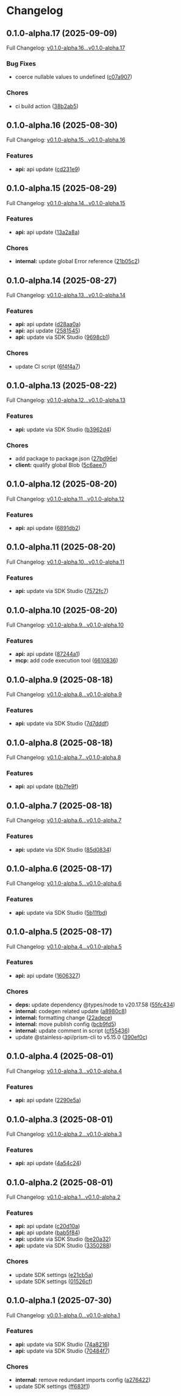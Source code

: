 # Changelog

## 0.1.0-alpha.17 (2025-09-09)

Full Changelog: [v0.1.0-alpha.16...v0.1.0-alpha.17](https://github.com/flowrapp/typescript-sdk/compare/v0.1.0-alpha.16...v0.1.0-alpha.17)

### Bug Fixes

* coerce nullable values to undefined ([c07a907](https://github.com/flowrapp/typescript-sdk/commit/c07a907ed342857ce19a46cf2cfe2efd75efa221))


### Chores

* ci build action ([38b2ab5](https://github.com/flowrapp/typescript-sdk/commit/38b2ab52b5815fb830e998be70b8acc3eed0ff08))

## 0.1.0-alpha.16 (2025-08-30)

Full Changelog: [v0.1.0-alpha.15...v0.1.0-alpha.16](https://github.com/flowrapp/typescript-sdk/compare/v0.1.0-alpha.15...v0.1.0-alpha.16)

### Features

* **api:** api update ([cd231e9](https://github.com/flowrapp/typescript-sdk/commit/cd231e99e5ce86bad0cdd8ea471167e3f47d3988))

## 0.1.0-alpha.15 (2025-08-29)

Full Changelog: [v0.1.0-alpha.14...v0.1.0-alpha.15](https://github.com/flowrapp/typescript-sdk/compare/v0.1.0-alpha.14...v0.1.0-alpha.15)

### Features

* **api:** api update ([13a2a8a](https://github.com/flowrapp/typescript-sdk/commit/13a2a8af6bd9a6b4e3468de0dff6f63dbf849e40))


### Chores

* **internal:** update global Error reference ([21b05c2](https://github.com/flowrapp/typescript-sdk/commit/21b05c2098717357d81aeb91f53f48b3146981ff))

## 0.1.0-alpha.14 (2025-08-27)

Full Changelog: [v0.1.0-alpha.13...v0.1.0-alpha.14](https://github.com/flowrapp/typescript-sdk/compare/v0.1.0-alpha.13...v0.1.0-alpha.14)

### Features

* **api:** api update ([d28aa0a](https://github.com/flowrapp/typescript-sdk/commit/d28aa0ad5108b2805953e512743287c134f46d0e))
* **api:** api update ([2581545](https://github.com/flowrapp/typescript-sdk/commit/258154503c82f7f5d1b47f0107a6535291b45864))
* **api:** update via SDK Studio ([9698cb1](https://github.com/flowrapp/typescript-sdk/commit/9698cb1cbe315878cdd43a241bb2312318ad55ce))


### Chores

* update CI script ([6f4f4a7](https://github.com/flowrapp/typescript-sdk/commit/6f4f4a7d71155b3e4ea4b9711f91f328e3e14c80))

## 0.1.0-alpha.13 (2025-08-22)

Full Changelog: [v0.1.0-alpha.12...v0.1.0-alpha.13](https://github.com/flowrapp/typescript-sdk/compare/v0.1.0-alpha.12...v0.1.0-alpha.13)

### Features

* **api:** update via SDK Studio ([b3962d4](https://github.com/flowrapp/typescript-sdk/commit/b3962d4673fdc829aef947c5c3d503f50218c327))


### Chores

* add package to package.json ([27bd96e](https://github.com/flowrapp/typescript-sdk/commit/27bd96eca71bc1a6c81042f077eed47cece42e5f))
* **client:** qualify global Blob ([5c6aee7](https://github.com/flowrapp/typescript-sdk/commit/5c6aee754b766718ffababa0c08cc132b62e9297))

## 0.1.0-alpha.12 (2025-08-20)

Full Changelog: [v0.1.0-alpha.11...v0.1.0-alpha.12](https://github.com/flowrapp/typescript-sdk/compare/v0.1.0-alpha.11...v0.1.0-alpha.12)

### Features

* **api:** api update ([6891db2](https://github.com/flowrapp/typescript-sdk/commit/6891db27d7d55de0d6ff951eab2c0913d44203a5))

## 0.1.0-alpha.11 (2025-08-20)

Full Changelog: [v0.1.0-alpha.10...v0.1.0-alpha.11](https://github.com/flowrapp/typescript-sdk/compare/v0.1.0-alpha.10...v0.1.0-alpha.11)

### Features

* **api:** update via SDK Studio ([7572fc7](https://github.com/flowrapp/typescript-sdk/commit/7572fc70323e696618c9dbb4ee1a24ef7904bc12))

## 0.1.0-alpha.10 (2025-08-20)

Full Changelog: [v0.1.0-alpha.9...v0.1.0-alpha.10](https://github.com/flowrapp/typescript-sdk/compare/v0.1.0-alpha.9...v0.1.0-alpha.10)

### Features

* **api:** api update ([87244a1](https://github.com/flowrapp/typescript-sdk/commit/87244a1899c9fa971560fe518a1c9bc694db622d))
* **mcp:** add code execution tool ([6610836](https://github.com/flowrapp/typescript-sdk/commit/661083695bb56b5144071feef2c43a832b3b4a73))

## 0.1.0-alpha.9 (2025-08-18)

Full Changelog: [v0.1.0-alpha.8...v0.1.0-alpha.9](https://github.com/flowrapp/typescript-sdk/compare/v0.1.0-alpha.8...v0.1.0-alpha.9)

### Features

* **api:** update via SDK Studio ([7d7dddf](https://github.com/flowrapp/typescript-sdk/commit/7d7dddfd0a20fdd463136f2d76df12fee3a89998))

## 0.1.0-alpha.8 (2025-08-18)

Full Changelog: [v0.1.0-alpha.7...v0.1.0-alpha.8](https://github.com/flowrapp/typescript-sdk/compare/v0.1.0-alpha.7...v0.1.0-alpha.8)

### Features

* **api:** api update ([bb7fe9f](https://github.com/flowrapp/typescript-sdk/commit/bb7fe9f4f42cfbc97b67eb2821e36df74eec2fce))

## 0.1.0-alpha.7 (2025-08-18)

Full Changelog: [v0.1.0-alpha.6...v0.1.0-alpha.7](https://github.com/flowrapp/typescript-sdk/compare/v0.1.0-alpha.6...v0.1.0-alpha.7)

### Features

* **api:** update via SDK Studio ([85d0834](https://github.com/flowrapp/typescript-sdk/commit/85d0834c442f3e56601b4fc88e0219b776ed7ed8))

## 0.1.0-alpha.6 (2025-08-17)

Full Changelog: [v0.1.0-alpha.5...v0.1.0-alpha.6](https://github.com/flowrapp/typescript-sdk/compare/v0.1.0-alpha.5...v0.1.0-alpha.6)

### Features

* **api:** update via SDK Studio ([5b11fbd](https://github.com/flowrapp/typescript-sdk/commit/5b11fbd6a8ea0853691c499b2044542884505472))

## 0.1.0-alpha.5 (2025-08-17)

Full Changelog: [v0.1.0-alpha.4...v0.1.0-alpha.5](https://github.com/flowrapp/typescript-sdk/compare/v0.1.0-alpha.4...v0.1.0-alpha.5)

### Features

* **api:** api update ([1606327](https://github.com/flowrapp/typescript-sdk/commit/160632736801621e7117e50c71177ef46abce691))


### Chores

* **deps:** update dependency @types/node to v20.17.58 ([55fc434](https://github.com/flowrapp/typescript-sdk/commit/55fc43467e3ca8762c27238c5cac3bb151136a92))
* **internal:** codegen related update ([a8980c8](https://github.com/flowrapp/typescript-sdk/commit/a8980c822378027f161bc711d296fc2bae139833))
* **internal:** formatting change ([22adece](https://github.com/flowrapp/typescript-sdk/commit/22adecea2f0b2302feb34837aa03fc16562ac7d7))
* **internal:** move publish config ([bcb9fd5](https://github.com/flowrapp/typescript-sdk/commit/bcb9fd565430062be1b61ca983a17a1842e30010))
* **internal:** update comment in script ([cf55436](https://github.com/flowrapp/typescript-sdk/commit/cf55436b6a84682a11de7721ea1d5fbdc6325848))
* update @stainless-api/prism-cli to v5.15.0 ([390ef0c](https://github.com/flowrapp/typescript-sdk/commit/390ef0cea4a184336887a62be2f4e5366241b7fb))

## 0.1.0-alpha.4 (2025-08-01)

Full Changelog: [v0.1.0-alpha.3...v0.1.0-alpha.4](https://github.com/flowrapp/typescript-sdk/compare/v0.1.0-alpha.3...v0.1.0-alpha.4)

### Features

* **api:** api update ([2290e5a](https://github.com/flowrapp/typescript-sdk/commit/2290e5ae413cdb7437f6ff9e089be634ee15969e))

## 0.1.0-alpha.3 (2025-08-01)

Full Changelog: [v0.1.0-alpha.2...v0.1.0-alpha.3](https://github.com/flowrapp/typescript-sdk/compare/v0.1.0-alpha.2...v0.1.0-alpha.3)

### Features

* **api:** api update ([4a54c24](https://github.com/flowrapp/typescript-sdk/commit/4a54c24092fe91e642912de4104d2c285fec4865))

## 0.1.0-alpha.2 (2025-08-01)

Full Changelog: [v0.1.0-alpha.1...v0.1.0-alpha.2](https://github.com/flowrapp/typescript-sdk/compare/v0.1.0-alpha.1...v0.1.0-alpha.2)

### Features

* **api:** api update ([c20d10a](https://github.com/flowrapp/typescript-sdk/commit/c20d10ace5b47c847e44e30fd6d5ccc5b8c3c5ef))
* **api:** api update ([bab5f84](https://github.com/flowrapp/typescript-sdk/commit/bab5f84a3dbcde33b9a835cbf90ed0e20dc993f4))
* **api:** update via SDK Studio ([be20a32](https://github.com/flowrapp/typescript-sdk/commit/be20a3257268f530ad862b9df3cd6b3b71eed372))
* **api:** update via SDK Studio ([3350288](https://github.com/flowrapp/typescript-sdk/commit/3350288cc0f02e362b7575057bdc2458d95f4860))


### Chores

* update SDK settings ([e21cb5a](https://github.com/flowrapp/typescript-sdk/commit/e21cb5a5da20e16a91c4c09f2bc57a8ec0e59f13))
* update SDK settings ([01526cf](https://github.com/flowrapp/typescript-sdk/commit/01526cf524ed33cdce339d2dc483754645e23750))

## 0.1.0-alpha.1 (2025-07-30)

Full Changelog: [v0.0.1-alpha.0...v0.1.0-alpha.1](https://github.com/flowrapp/typescript-sdk/compare/v0.0.1-alpha.0...v0.1.0-alpha.1)

### Features

* **api:** update via SDK Studio ([74a8216](https://github.com/flowrapp/typescript-sdk/commit/74a8216745f6c55913bd5ba839de666d0150719d))
* **api:** update via SDK Studio ([70484f7](https://github.com/flowrapp/typescript-sdk/commit/70484f7514d2cbf9d90f1197fa5e3e0b4b6143b1))


### Chores

* **internal:** remove redundant imports config ([a276422](https://github.com/flowrapp/typescript-sdk/commit/a2764225119a21756be38020563135ae7414c77b))
* update SDK settings ([ff683f1](https://github.com/flowrapp/typescript-sdk/commit/ff683f1f6b003944442e81dac888ef8ffb8caebd))
